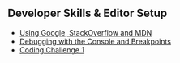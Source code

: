 ## Developer Skills & Editor Setup
- [Using Google, StackOverflow and MDN](https://github.com/somekindofwallflower/complete-javascript-course-2021/blob/master/03-Developer-Skills-And-Editor_Setup/01_using_google_stackoverflow_MDN.js)
- [Debugging with the Console and Breakpoints](https://github.com/somekindofwallflower/complete-javascript-course-2021/blob/master/03-Developer-Skills-And-Editor_Setup/02_debugging_with_console_breakpoints.js)
- [Coding Challenge 1](https://github.com/somekindofwallflower/complete-javascript-course-2021/blob/master/03-Developer-Skills-And-Editor_Setup/03_coding_challenge_1.js)
